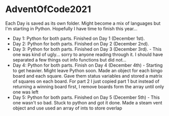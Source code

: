 # AdventOfCode2021

Each Day is saved as its own folder. Might become a mix of languages but I'm starting in Python. Hopefully I have time to finish this year...

- Day 1: Python for both parts. Finished on Day 1 (December 1st).
- Day 2: Python for both parts. Finished on Day 2 (December 2nd).
- Day 3: Python for both parts. Finished on Day 3 (December 3rd). - This one was kind of ugly... sorry to anyone reading through it. I should have separated a few things out info functions but did not...
- Day 4: Python for both parts. Finish on Day 4 (December 4th) - Starting to get heavier. Might leave Python soon. Made an object for each bingo board and each square. Gave them status variables and stored a matrix of squares on each board. For part 2 I just copied part 1 but instead of returning a winning board first, I remove boards form the array until only one was left
- Day 5: Python for both parts. Finished on Day 5 (December 5th) - This one wasn't so bad. Stuck to python and got it done. Made a steam vent object and use used an array of ints to store overlap